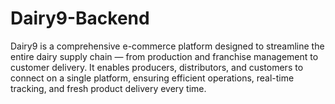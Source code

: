 # Dairy9-Backend
Dairy9 is a comprehensive e-commerce platform designed to streamline the entire dairy supply chain — from production and franchise management to customer delivery. It enables producers, distributors, and customers to connect on a single platform, ensuring efficient operations, real-time tracking, and fresh product delivery every time.
